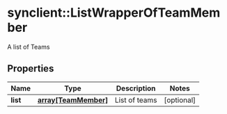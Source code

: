 # synclient::ListWrapperOfTeamMember

A list of Teams
## Properties
Name | Type | Description | Notes
------------ | ------------- | ------------- | -------------
**list** | [**array[TeamMember]**](TeamMember.md) | List of teams | [optional] 


